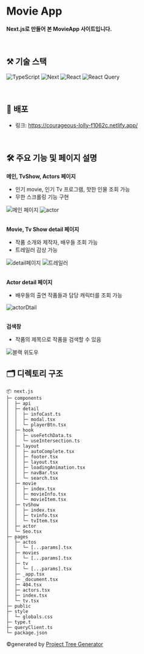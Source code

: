 # Movie App

**Next.js로 만들어 본 MovieApp 사이트입니다.**

<br>

## ⚒️ 기술 스택

![TypeScript](https://img.shields.io/badge/typescript-%23007ACC.svg?style=for-the-badge&logo=typescript&logoColor=white)
![Next](https://img.shields.io/badge/Next.js-000000?style=for-the-badge&logo=Next.js&logoColor=white)
![React](https://img.shields.io/badge/react-61DAFB?style=for-the-badge&logo=react&logoColor=black)
![React Query](https://img.shields.io/badge/-React%20Query-FF4154?style=for-the-badge&logo=react%20query&logoColor=white)

<br>

## 📜 배포

- 링크: https://courageous-lolly-f1062c.netlify.app/

<br>

## 🛠 주요 기능 및 페이지 설명

<b>메인, TvShow, Actors 페이지</b>

- 인기 movie, 인기 Tv 프로그램, 핫한 인물 조회 가능
- 무한 스크롤링 기능 구현

![메인 페이지](https://user-images.githubusercontent.com/71222288/199270104-3e5cbeef-4dab-439f-b703-511cb870b263.PNG)
![actor](https://user-images.githubusercontent.com/71222288/199270987-59a427c7-86ef-462e-b999-b94fa9f3f9f7.PNG)

<br>
<b>Movie, Tv Show detail 페이지</b>

- 작품 소개와 제작자, 배우들 조회 가능
- 트레일러 감상 가능

![detail페이지](https://user-images.githubusercontent.com/71222288/199270591-ab4ac3d4-2f4a-4cdd-978f-325d6f68d3ed.PNG)
![트레일러](https://user-images.githubusercontent.com/71222288/199270552-4e8d0df6-bf41-4c4f-be0d-24324c7d91db.PNG)

<br>
<b>Actor detail 페이지</b>

- 배우들의 출연 작품들과 담당 캐릭터를 조회 가능

![actorDtail](https://user-images.githubusercontent.com/71222288/199271185-9fae61ad-74ad-4918-873b-56d05c9bc812.PNG)

<br>
<b>검색창</b>

- 작품의 제목으로 작품을 검색할 수 있음

![블랙 위도우](https://user-images.githubusercontent.com/71222288/199270365-c8870d1c-81f8-4f1a-a5b0-081f26ca8aa7.gif)

## 🗂 디렉토리 구조

```
📦 next.js
├─ components
│  ├─ api
│  ├─ detail
│  │  ├─ infoCast.ts
│  │  ├─ modal.tsx
│  │  └─ playerBtn.tsx
│  ├─ hook
│  │  ├─ useFetchData.ts
│  │  └─ useIntersection.ts
│  ├─ layout
│  │  ├─ autoComplete.tsx
│  │  ├─ footer.tsx
│  │  ├─ layout.tsx
│  │  ├─ loadingAnimation.tsx
│  │  ├─ navBar.tsx
│  │  └─ search.tsx
│  ├─ movie
│  │  ├─ index.tsx
│  │  ├─ movieInfo.tsx
│  │  └─ movieItem.tsx
│  ├─ tvShow
│  │  ├─ index.tsx
│  │  ├─ tvinfo.tsx
│  │  └─ tvItem.tsx
│  ├─ actor
│  └─ Seo.tsx
├─ pages
│  ├─ actos
│  │  └─ [...params].tsx
│  ├─ movies
│  │  └─ [...params].tsx
│  ├─ tv
│  │  └─ [...params].tsx
│  ├─ _app.tsx
│  ├─ _document.tsx
│  ├─ 404.tsx
│  ├─ actors.tsx
│  ├─ index.tsx
│  └─ tv.tsx
├─ public
├─ style
│  └─ globals.css
├─ type.t
├─ queryClient.ts
└─ package.json
```

©generated by [Project Tree Generator](https://woochanleee.github.io/project-tree-generator)
